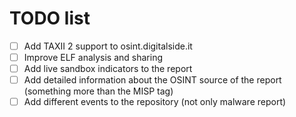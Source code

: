 # TODO list
- [ ] Add TAXII 2 support to osint.digitalside.it
- [ ] Improve ELF analysis and sharing
- [ ] Add live sandbox indicators to the report
- [ ] Add detailed information about the OSINT source of the report (something more than the MISP tag)
- [ ] Add different events to the repository (not only malware report)

